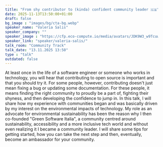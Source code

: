 ```yaml
---
title: "From shy contributor to (kinda) confident community leader 🇬🇧"
date: 2025-11-13T13:50:00+01:00
draft: false
bg_image : "images/bg/cta-bg.webp"
speaker_name: "Valeria Salis"
speaker_company: ""
speaker_image : "https://cfp.eco-compute.io/media/avatars/JDK9W3_w9TcuwP.jpeg"
speaker_link: "speaker/valeria-salis/"
talk_room: "Community Track"
talk_date: "13.11.2025 13:50"
type : "talk"
outdated: false
---
```


At least once in the life of a software engineer or someone who works in technology, you will hear that contributing to open source is important and that you should try it. For some people, however, contributing doesn't just mean fixing a bug or updating some documentation. For these people, it means finding the right community to proudly be a part of, fighting their shyness, and then developing the confidence to jump in. In this talk, I will share how my experience with communities began and was basically driven by my interest on the environmental impacts of technology. My role as an advocate for environmental sustainability has been the reason why I then co-founded "Green Software Italia", a community centred around sustainability, accessibility and a more inclusive tech world and without even realizing it I became a community leader. 
I will share some tips for getting started, how you can take the next step and then, eventually, become an ambassador for your community.
